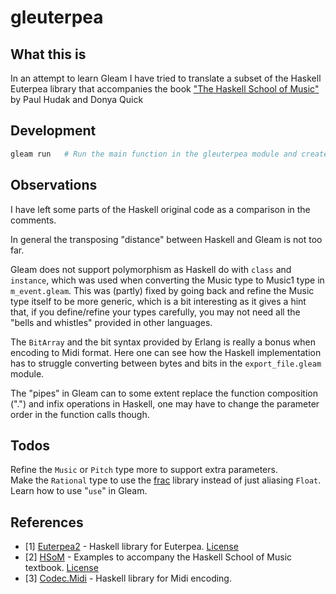 # gleuterpea

## What this is
In an attempt to learn Gleam I have tried to translate a subset of the Haskell Euterpea
library that accompanies the book ["The Haskell School of Music"](https://www.cambridge.org/core/books/haskell-school-of-music/6B377BCD40386E9D27EB93FC2F3B13FB) by Paul Hudak and Donya Quick

## Development

```sh
gleam run   # Run the main function in the gleuterpea module and create MIDI files.
```
## Observations
I have left some parts of the Haskell original code as a comparison in the comments.

In general the transposing "distance" between Haskell and Gleam is not too far.

Gleam does not support polymorphism as Haskell do with `class` and `instance`, which was used when converting the Music type to Music1 type in `m_event.gleam`. This was (partly) fixed by going back and refine the Music type itself to be more generic, which is a bit interesting as it gives a hint that, if you define/refine your types carefully, you may not need all the "bells and whistles" provided in other languages.

The `BitArray` and the bit syntax provided by Erlang is really a bonus when encoding to Midi format. Here one can see how the Haskell implementation has to struggle converting between bytes and bits in the `export_file.gleam` module.

The "pipes" in Gleam can to some extent replace the function composition (".") and infix operations in Haskell, one may have to change the parameter order in the function calls though.

## Todos
Refine the `Music` or `Pitch` type more to support extra parameters.\
Make the `Rational` type to use the [frac](https://hexdocs.pm/frac/) library instead of just aliasing `Float`.\
Learn how to use "`use`" in Gleam.

## References
- [1] [Euterpea2](https://github.com/Euterpea/Euterpea2) - Haskell library for Euterpea. [License](https://github.com/Euterpea/Euterpea2/blob/master/License)
- [2] [HSoM](https://github.com/Euterpea/HSoM) - Examples to accompany the Haskell School of Music textbook. [License](https://github.com/Euterpea/HSoM/blob/master/License)
- [3] [Codec.Midi](https://hackage.haskell.org/package/HCodecs-0.5/docs/src/Codec-Midi.html) - Haskell library for Midi encoding.
